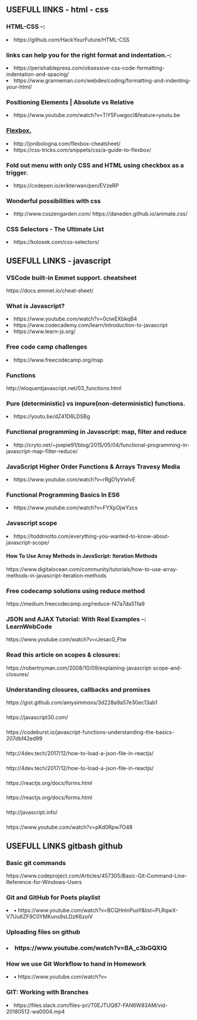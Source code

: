
<h2>USEFULL lINKS - html - css</h2>

<h3> HTML-CSS -:</h3>
<li>https://github.com/HackYourFuture/HTML-CSS </li>
<h3>links can help you for the right format and indentation.-:</h3>
<li>https://perishablepress.com/obsessive-css-code-formatting-indentation-and-spacing/</li>
<li>https://www.granneman.com/webdev/coding/formatting-and-indenting-your-html/ </li>
<h3>Positioning Elements | Absolute vs Relative </h3>
<li>https://www.youtube.com/watch?v=TiY5FuwgocI&feature=youtu.be </li>
<u><h3>Flexbox.</h3></u>
<li>http://jonibologna.com/flexbox-cheatsheet/</li>  <li>https://css-tricks.com/snippets/css/a-guide-to-flexbox/ </li>
<h3>Fold out menu with only CSS and HTML using checkbox as a trigger.</h3>
<li>https://codepen.io/erikterwan/pen/EVzeRP </li>
<h3>Wonderful possibilities with css</h3>
<li>http://www.csszengarden.com/ https://daneden.github.io/animate.css/ </li>
<h3>CSS Selectors - The Ultimate List </h3>
<li>https://kolosek.com/css-selectors/ </li>






<h2>USEFULL LINKS - javascript </h2>


<h3>VSCode built-in Emmet support. cheatsheet</h3>
https://docs.emmet.io/cheat-sheet/
<h3>What is Javascript?  </h3>
<li>https://www.youtube.com/watch?v=0ciwEXbkqB4</li>  <li>https://www.codecademy.com/learn/introduction-to-javascript</li>
<li>https://www.learn-js.org/ </li>
<h3>Free code camp challenges</h3>
<li>https://www.freecodecamp.org/map </li>
<h3>Functions</h3>
http://eloquentjavascript.net/03_functions.html
<h3>Pure (deterministic) vs impure(non-deterministic) functions.</h3>                                               <li>https://youtu.be/dZ41D6LDSBg</li>
<h3>Functional programming in Javascript: map, filter and reduce</h3>
<li>http://cryto.net/~joepie91/blog/2015/05/04/functional-programming-in-javascript-map-filter-reduce/</li>
<h3>JavaScript Higher Order Functions & Arrays Travesy Media</h3>
<li>https://www.youtube.com/watch?v=rRgD1yVwIvE</li>
<h3>Functional Programming Basics In ES6</h3>
<li>https://www.youtube.com/watch?v=FYXpOjwYzcs</li>
<h3>Javascript scope</h3>
<li>https://toddmotto.com/everything-you-wanted-to-know-about-javascript-scope/</li>
<h4>How To Use Array Methods in JavaScript: Iteration Methods </h3>
https://www.digitalocean.com/community/tutorials/how-to-use-array-methods-in-javascript-iteration-methods
<h3>Free codecamp solutions using reduce method</h3>
https://medium.freecodecamp.org/reduce-f47a7da511a9
<h3>JSON and AJAX Tutorial: With Real Examples -: LearnWebCode
</h3>
https://www.youtube.com/watch?v=rJesac0_Ftw
<h3>Read this article on scopes & closures:</h3>
https://robertnyman.com/2008/10/09/explaining-javascript-scope-and-closures/
<h3>Understanding closures, callbacks and promises</h3>
https://gist.github.com/amysimmons/3d228a9a57e30ec13ab1
<h3></h3>
https://javascript30.com/
<h3></h3>
https://codeburst.io/javascript-functions-understanding-the-basics-207dbf42ed99
<h3></h3>
http://4dev.tech/2017/12/how-to-load-a-json-file-in-reactjs/
<h3></h3>
http://4dev.tech/2017/12/how-to-load-a-json-file-in-reactjs/
<h3></h3>
https://reactjs.org/docs/forms.html
<h3></h3>
https://reactjs.org/docs/forms.html
<h3></h3>
http://javascript.info/
<h3></h3>
https://www.youtube.com/watch?v=pKd0Rpw7O48




<h2>USEFULL LINKS gitbash github </h2>


<h3>Basic git commands</h3>
https://www.codeproject.com/Articles/457305/Basic-Git-Command-Line-Reference-for-Windows-Users
<h3>Git and GitHub for Poets playlist</h3>
<li>•	https://www.youtube.com/watch?v=BCQHnlnPusY&list=PLRqwX-V7Uu6ZF9C0YMKuns9sLDzK6zoiV </li>
<h3>Uploading files on github <h3>
<li>https://www.youtube.com/watch?v=BA_c3bGQXlQ </li>
<h3>How we use Git Workflow to hand in Homework </h3>
<li>•	https://www.youtube.com/watch?v= </li>
<h3>GIT: Working with Branches</h3>
<li>https://files.slack.com/files-pri/T0EJTUQ87-FAN6W83AM/vid-20180512-wa0004.mp4</li>
